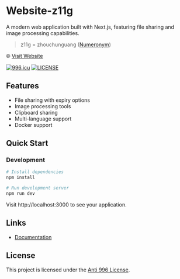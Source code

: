 # Website-z11g

A modern web application built with Next.js, featuring file sharing and image processing capabilities.

> z11g = zhouchunguang ([Numeronym](https://en.wikipedia.org/wiki/Numeronym))

🌐 [Visit Website](http://www.cg-zhou.top)

[![996.icu](https://img.shields.io/badge/link-996.icu-red.svg)](https://996.icu)
[![LICENSE](https://img.shields.io/badge/license-Anti%20996-blue.svg)](https://github.com/996icu/996.ICU/blob/master/LICENSE)

## Features

- File sharing with expiry options
- Image processing tools
- Clipboard sharing
- Multi-language support
- Docker support

## Quick Start

### Development

```bash
# Install dependencies
npm install

# Run development server
npm run dev
```

Visit http://localhost:3000 to see your application.

## Links

- [Documentation](https://github.com/cg-zhou/website-z11g/wiki)

## License

This project is licensed under the [Anti 996 License](https://github.com/996icu/996.ICU/blob/master/LICENSE).
